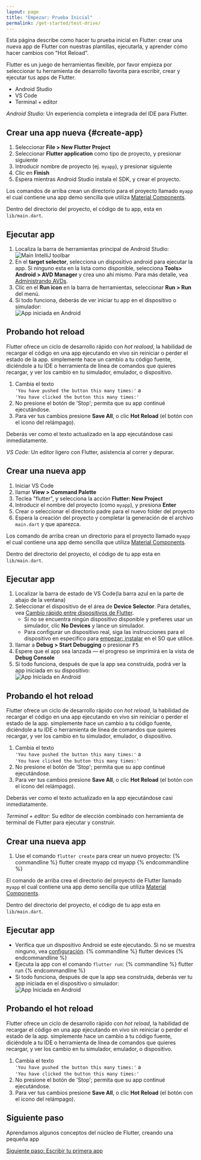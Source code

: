 ```yaml
---
layout: page
title: "Empezar: Prueba Inicial"
permalink: /get-started/test-drive/
---
```


Esta página describe como hacer tu prueba inicial en Flutter: crear una nueva app de Flutter 
con nuestras plantillas, ejecutarla, y aprender cómo hacer cambios con "Hot Reload".

Flutter es un juego de herramientas flexible, por favor empieza por seleccionar tu herramienta
de desarrollo favorita para escribir, crear y ejecutar tus apps de Flutter.

<div id="tab-set-install">

<ul class="tabs__top-bar">
    <li class="tab-link current" data-tab="tab-install-androidstudio">Android Studio</li>
    <li class="tab-link" data-tab="tab-install-vscode">VS Code</li>
    <li class="tab-link" data-tab="tab-install-terminal">Terminal + editor</li>
</ul>

<div id="tab-install-androidstudio" class="tabs__content current" markdown="1">

*Android Studio:* Un experiencia completa e integrada del IDE para Flutter. 

## Crear una app nueva {#create-app}

   1. Seleccionar **File > New Flutter Project**
   1. Seleccionar **Flutter application** como tipo de proyecto, y presionar siguiente
   1. Introducir nombre de proyecto (ej. `myapp`), y presionar siguiente
   1. Clic en **Finish**
   1. Espera mientras Android Studio instala el SDK, y crear el proyecto.

Los comandos de arriba crean un directorio para el proyecto llamado `myapp`
el cual contiene una app demo sencilla
que utiliza [Material Components](https://material.io/guidelines/).

Dentro del directorio del proyecto, el código de tu app, esta en `lib/main.dart`.

## Ejecutar app

   1. Localiza la barra de herramientas principal de Android Studio:<br>
      ![Main IntelliJ toolbar](/images/intellij/main-toolbar.png)
   1. En el **target selector**, selecciona un dispositivo android para ejecutar la app.
      Si ninguno esta en la lista como disponible, selecciona **Tools> Android > AVD Manager** y
      crea uno ahí mismo. Para más detalle, vea [Administrando
      AVDs](https://developer.android.com/studio/run/managing-avds.html).
   1. Clic en el **Run icon** en la barra de herramientas, seleccionar **Run >
      Run** del menú.
   1. Si todo funciona, deberás de ver iniciar tu app en el dispositivo o 
      simulador:<br>
      ![App iniciada en Android](/images/flutter-starter-app-android.png)

## Probando hot reload

Flutter ofrece un ciclo de desarrollo rápido con _hot reaload_, la habilidad de recargar 
el código en una app ejecutando en vivo sin reiniciar o perder el estado de la app. simplemente
hace un cambio a tu código fuente, diciéndole a tu IDE o herramienta de línea de comandos que
quieres recargar, y ver los cambio en tu simulador, emulador, o dispositivo.

  1. Cambia el texto<br>`'You have pushed the button this many times:'`
     a<br>`'You have clicked the button this many times:'`
  1. No presione el botón de 'Stop'; permita que su app continué ejecutándose.
  1. Para ver tus cambios presione **Save All**, o clic
     **Hot Reload** (el botón con el icono del relámpago).

Deberás ver como el texto actualizado en la app ejecutándose casi inmediatamente.

</div>

<div id="tab-install-vscode" class="tabs__content" markdown="1">

*VS Code:* Un editor ligero con Flutter, asistencia al correr y depurar.

## Crear una nueva app

  1. Iniciar VS Code
  1. llamar **View > Command Palette**
  1. Teclea "flutter", y selecciona la acción **Flutter: New Project**
  1. Introducir el nombre del proyecto (como `myapp`), y presiona **Enter**
  1. Crear o seleccionar el directorio padre para el nuevo folder del proyecto
  1. Espera la creación del proyecto y completar la generación de el archivo `main.dart` y que
     aparezca.

Los comando de arriba crean un directorio para el proyecto llamado `myapp`
el cual contiene una app demo sencilla
que utiliza [Material Components](https://material.io/guidelines/).

Dentro del directorio del proyecto, el código de tu app esta en `lib/main.dart`.

## Ejecutar app

 1. Localizar la barra de estado de VS Code(la barra azul en la parte de abajo de la ventana)
 1. Seleccionar el dispositivo de el área de **Device Selector**.
    Para detalles, vea [Cambio rápido entre dispositivos de Flutter][].
    - Si no se encuentra ningún dispositivo disponible y prefieres usar un simulador,
      clic **No Devices** y lance un simulador.
    - Para configurar un dispositivo real, siga las instrucciones para el dispositivo en específico para [empezar: instalar](/get-started/install) en el SO que utilice.
 1. llamar a **Debug > Start Debugging** o presionar <kbd>F5</kbd>
 1. Espere que el app sea lanzada &mdash; el progreso se imprimirá en la vista de
    **Debug Console**
 1. Si todo funciona, después de que la app sea construida, podrá ver
    la app iniciada en su dispositivo:<br>
    ![App Iniciada en Android](/images/flutter-starter-app-android.png)

[Cambio rápido entre dispositivos de Flutter]: https://dartcode.org/docs/quickly-switching-between-flutter-devices

## Probando el hot reload

Flutter ofrece un ciclo de desarrollo rápido con _hot reload_, la habilidad de recargar 
el código en una app ejecutando en vivo sin reiniciar o perder el estado de la app. simplemente
hace un cambio a tu código fuente, diciéndole a tu IDE o herramienta de línea de comandos que
quieres recargar, y ver los cambio en tu simulador, emulador, o dispositivo.

  1. Cambia el texto<br>`'You have pushed the button this many times:'`
     a<br>`'You have clicked the button this many times:'`
  1. No presione el botón de 'Stop'; permita que su app continué ejecutándose.
  1. Para ver tus cambios presione **Save All**, o clic
     **Hot Reload** (el botón con el icono del relámpago).

Deberás ver como el texto actualizado en la app ejecutándose casi inmediatamente.

</div>

<div id="tab-install-terminal" class="tabs__content" markdown="1">

*Terminal + editor:* Su editor de elección combinado con herramienta de terminal de Flutter
para ejecutar y construir.

## Crear una nueva app

   1. Use el comando `flutter create` para crear un nuevo proyecto:
   {% commandline %}
   flutter create myapp
   cd myapp
   {% endcommandline %}

El comando de arriba crea el directorio del proyecto de Flutter llamado `myapp` el cual
contiene una app demo sencilla que utiliza
[Material Components](https://material.io/guidelines/).

Dentro del directorio del proyecto, el código de tu app esta en `lib/main.dart`.

## Ejecutar app

   * Verifica que un dispositivo Android se este ejecutando. Si no se muestra ninguno, vea
     [configuración](/get-started/install/).
   {% commandline %}
   flutter devices
   {% endcommandline %}
   * Ejecuta la app con el comando `flutter run`:
   {% commandline %}
   flutter run
   {% endcommandline %}
   * Si todo funciona, después de que la app sea construida, deberás ver tu app iniciada en el dispositivo o simulador:<br>
      ![App Iniciada en Android](/images/flutter-starter-app-android.png)

## Probando el hot reload

Flutter ofrece un ciclo de desarrollo rápido con _hot reload_, la habilidad de recargar 
el código en una app ejecutando en vivo sin reiniciar o perder el estado de la app. simplemente
hace un cambio a tu código fuente, diciéndole a tu IDE o herramienta de línea de comandos que
quieres recargar, y ver los cambio en tu simulador, emulador, o dispositivo.

  1. Cambia el texto<br>`'You have pushed the button this many times:'`
     a<br>`'You have clicked the button this many times:'`
  1. No presione el botón de 'Stop'; permita que su app continué ejecutándose.
  1. Para ver tus cambios presione **Save All**, o clic
     **Hot Reload** (el botón con el icono del relámpago).


</div>

</div>

## Siguiente paso

Aprendamos algunos conceptos del núcleo de Flutter, creando una pequeña app

[Siguiente paso: Escribir tu primera app](/get-started/codelab/)
